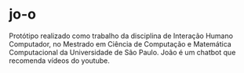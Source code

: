 # jo-o

Protótipo realizado como trabalho da disciplina de Interação Humano Computador, no Mestrado em Ciência de Computação e Matemática Computacional da Universidade de São Paulo.
João é um chatbot que recomenda vídeos do youtube.
